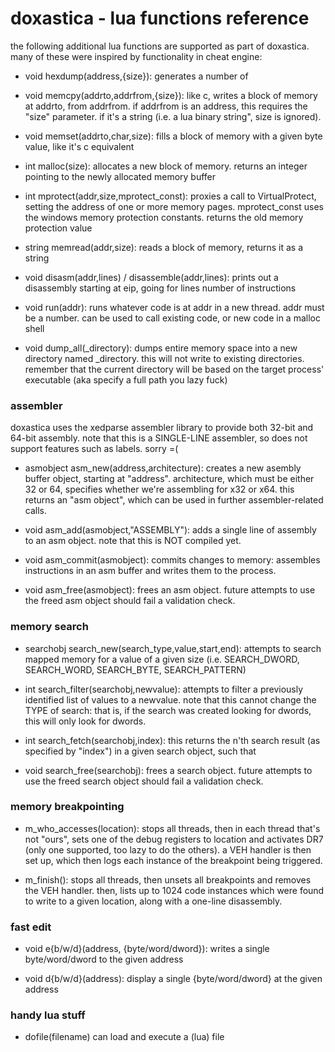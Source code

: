 doxastica - lua functions reference
===================================

the following additional lua functions are supported as part of doxastica. many
of these were inspired by functionality in cheat engine:

- void hexdump(address,{size}):
  generates a number of 

- void memcpy(addrto,addrfrom,{size}):
  like c, writes a block of memory at addrto, from addrfrom. if addrfrom is an
  address, this requires the "size" parameter. if it's a string (i.e. a lua binary
  string", size is ignored).

- void memset(addrto,char,size):
  fills a block of memory with a given byte value, like it's c equivalent

- int malloc(size):
  allocates a new block of memory. returns an integer pointing to the newly
  allocated memory buffer

- int mprotect(addr,size,mprotect_const):
  proxies a call to VirtualProtect, setting the address of one or more memory
  pages. mprotect_const uses the windows memory protection constants. returns
  the old memory protection value

- string memread(addr,size):
  reads a block of memory, returns it as a string

- void disasm(addr,lines) / disassemble(addr,lines):
  prints out a disassembly starting at eip, going for lines number of instructions

- void run(addr):
  runs whatever code is at addr in a new thread. addr must be a number. can be
  used to call existing code, or new code in a malloc shell

- void dump_all(_directory):
  dumps entire memory space into a new directory named _directory. this will not
  write to existing directories. remember that the current directory will be
  based on the target process' executable (aka specify a full path you lazy fuck)

### assembler

doxastica uses the xedparse assembler library to provide both 32-bit and 64-bit
assembly. note that this is a SINGLE-LINE assembler, so does not support features
such as labels. sorry =(

- asmobject asm_new(address,architecture):
  creates a new asembly buffer object, starting at "address". architecture, which
  must be either 32 or 64, specifies whether we're assembling for x32 or x64. this
  returns an "asm object", which can be used in further assembler-related calls.

- void asm_add(asmobject,"ASSEMBLY"):
  adds a single line of assembly to an asm object. note that this is NOT compiled
  yet.

- void asm_commit(asmobject):
  commits changes to memory: assembles instructions in an asm buffer and writes
  them to the process.

- void asm_free(asmobject):
  frees an asm object. future attempts to use the freed asm object should fail
  a validation check.

### memory search

- searchobj search_new(search_type,value,start,end):
  attempts to search mapped memory for a value of a given size
  (i.e. SEARCH_DWORD, SEARCH_WORD, SEARCH_BYTE, SEARCH_PATTERN)

- int search_filter(searchobj,newvalue):
  attempts to filter a previously identified list of values to a newvalue. note
  that this cannot change the TYPE of search: that is, if the search was created
  looking for dwords, this will only look for dwords.

- int search_fetch(searchobj,index):
  this returns the n'th search result (as specified by "index") in a given search
  object, such that 

- void search_free(searchobj):
  frees a search object. future attempts to use the freed search object should
  fail a validation check.

### memory breakpointing

- m_who_accesses(location):
  stops all threads, then in each thread that's not "ours", sets one of the
  debug registers to location and activates DR7 (only one supported, too lazy
  to do the others). a VEH handler is then set up, which then logs each instance
  of the breakpoint being triggered.

- m_finish():
  stops all threads, then unsets all breakpoints and removes the VEH handler.
  then, lists up to 1024 code instances which were found to write to a given
  location, along with a one-line disassembly.

### fast edit

- void e{b/w/d}(address, {byte/word/dword}):
  writes a single byte/word/dword to the given address

- void d{b/w/d}(address):
  display a single {byte/word/dword} at the given address

### handy lua stuff

- dofile(filename) can load and execute a (lua) file
